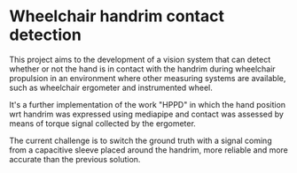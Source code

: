 
# Wheelchair handrim contact detection
This project aims to the development of a vision system that can detect whether or not the hand is in contact with the handrim during wheelchair propulsion in an environment where other measuring systems are available, such as wheelchair ergometer and instrumented wheel.

It's a further implementation of the work "HPPD" in which the hand position wrt handrim was expressed using mediapipe and contact was assessed by means of torque signal collected by the ergometer.

The current challenge is to switch the ground truth with a signal coming from a capacitive sleeve placed around the handrim, more reliable and more accurate than the previous solution. 

